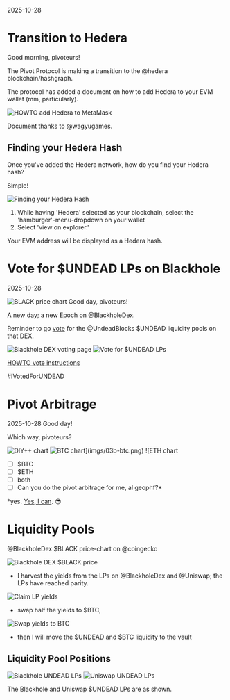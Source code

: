 2025-10-28

# Transition to Hedera

Good morning, pivoteurs!

The Pivot Protocol is making a transition to the @hedera  blockchain/hashgraph.

The protocol has added a document on how to add Hedera to your EVM wallet (mm, particularly).

![HOWTO add Hedera to MetaMask](imgs/01a-howto-hedera.png)

Document thanks to @wagyugames.

## Finding your Hedera Hash

Once you've added the Hedera network, how do you find your Hedera hash?

Simple!

![Finding your Hedera Hash](imgs/01b-hedera-hash.png)

1. While having 'Hedera' selected as your blockchain, select the 'hamburger'-menu-dropdown on your wallet
2. Select 'view on explorer.'

Your EVM address will be displayed as a Hedera hash.
# Vote for $UNDEAD LPs on Blackhole 

2025-10-28 

![BLACK price chart](imgs/02a-black.png) Good day, pivoteurs! 

A new day; a new Epoch on @BlackholeDex. 

Reminder to go [vote](https://blackhole.xyz/vote) for the @UndeadBlocks $UNDEAD liquidity pools on that DEX. 

![Blackhole DEX voting page](imgs/02b-vote.png) 
![Vote for $UNDEAD LPs](imgs/02c-voted.png) 

[HOWTO vote instructions](https://x.com/pivocateur/status/1945637734682341791) 

#IVotedForUNDEAD 

# Pivot Arbitrage 

2025-10-28 Good day! 

Which way, pivoteurs? 

![DIY++ chart](imgs/03a-diy.png) 
![$BTC chart](imgs/03b-btc.png) 
![$ETH chart](imgs/03c-eth.png) 

- [ ] $BTC 
- [ ] $ETH 
- [ ] both 
- [ ] Can you do the pivot arbitrage for me, al geophf?* 

*yes. [Yes, I can](https://pivoteur.github.io/diy.html?t1=BTC&t2=ETH). 😎 

# Liquidity Pools 

@BlackholeDex $BLACK price-chart on @coingecko 

![Blackhole DEX $BLACK price](imgs/05a-black.png) 

* I harvest the yields from the LPs on @BlackholeDex and @Uniswap; the LPs have reached parity. 

![Claim LP yields](imgs/05b-claim.png) 

* swap half the yields to $BTC, 

![Swap yields to BTC](imgs/05c-swap.png) 

* then I will move the $UNDEAD and $BTC liquidity to the vault 


## Liquidity Pool Positions 

![Blackhole UNDEAD LPs](imgs/06a-blackhole-lps.png) 
![Uniswap UNDEAD LPs](imgs/06b-uniswap-lps.png) 

The Blackhole and Uniswap $UNDEAD LPs are as shown. 

